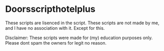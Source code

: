 # Doorsscripthotelplus
These scripts are lisenced in the script. These scripts are not made by me, and I have no association with it. Except for this.

Disclaimer: These scripts were made for (my) education purposes only. Please dont spam the owners for legit no reason.
